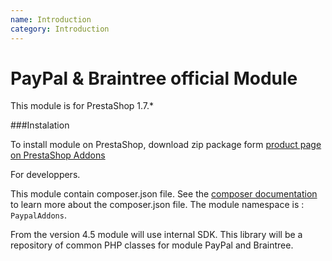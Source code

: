 ```yaml
---
name: Introduction
category: Introduction
---
```



PayPal & Braintree official Module
=======================

This module is for PrestaShop 1.7.*

###Instalation

To install module on PrestaShop, download zip package form [product page on PrestaShop Addons][addons]

For developpers.

This module contain composer.json file.
See the [composer documentation][composer-doc] to learn more about the composer.json file.
The module namespace is : `PaypalAddons`.

From the version 4.5 module will use internal SDK. This library will be a repository of common PHP classes for module PayPal and Braintree.

[composer-doc]: https://getcomposer.org/doc/04-schema.md
[addons]: https://addons.prestashop.com/en/payment-card-wallet/1748-paypal-braintree-official.html